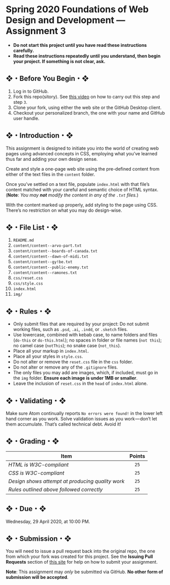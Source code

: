 # Spring 2020 Foundations of Web Design and Development — Assignment 3

* **Do not start this project until you have read these instructions carefully.**  
* **Read these instructions repeatedly until you understand, then begin your project. If something is not clear, ask.**  

## ❖・Before You Begin・❖
1. Log in to GitHub.
2. Fork this repo(sitory). See [this video](http://code-warrior.github.io/tutorials/git/github/forking-and-cloning-at-the-github-web-site/) on how to carry out this step and step `3`.
3. Clone your fork, using either the web site or the GitHub Desktop client.
4. Checkout your personalized branch, the one with your name and GitHub user handle.

## ❖・Introduction・❖
This assignment is designed to initiate you into the world of creating web pages using advanced concepts in CSS, employing what you’ve learned thus far and adding your own design sense.

Create and style a one-page web site using the pre-defined content from either of the text files in the `content` folder.

Once you’ve settled on a text file, populate `index.html` with that file’s content matched with your careful and semantic choice of HTML syntax. (**Note**: *You may __not__ modify the content in any of the `.txt` files.*)

With the content marked up properly, add styling to the page using CSS. There’s no restriction on what you may do design-wise.

## ❖・File List・❖
01. `README.md`
02. `content/content--arvo-part.txt`
03. `content/content--boards-of-canada.txt`
04. `content/content--dawn-of-midi.txt`
05. `content/content--gy!be.txt`
06. `content/content--public-enemy.txt`
07. `content/content--ramones.txt`
08. `css/reset.css`
09. `css/style.css`
10. `index.html`
11. `img/`

## ❖・Rules・❖
* Only submit files that are required by your project: Do not submit working files, such as `.psd`, `.ai`, `.indd`, or `.sketch` files.
* Use lowercase, combined with kebab case, to name folders and files (`do-this` or `do-this.html`); no spaces in folder or file names (`not this`); no camel case (`notThis`); no snake case (`not_this`).
* Place all your markup in `index.html`.
* Place all your styles in `style.css`.
* Do not alter or remove the `reset.css` file in the `css` folder.
* Do not alter or remove any of the `.gitignore` files.
* The only files you may add are images, which, if included, must go in the `img` folder. **Ensure each image is under 1MB or smaller**.
* Leave the inclusion of `reset.css` in the `head` of `index.html` alone.

## ❖・Validating・❖
Make sure Atom continually reports `No errors were found!` in the lower left hand corner as you work. Solve validation issues as you work — don’t let them accumulate. That’s called technical debt. Avoid it!

## ❖・Grading・❖
| Item                                             | Points |
|--------------------------------------------------|:------:|
| *HTML is W3C-compliant*                          | `25`   |
| *CSS is W3C-compliant*                           | `25`   |
| *Design shows attempt at producing quality work* | `25`   |
| *Rules outlined above followed correctly*        | `25`   |

## ❖・Due・❖
Wednesday, 29 April 2020, at 10:00 PM.

## ❖・Submission・❖
You will need to issue a pull request back into the original repo, the one from which your fork was created for this project. See the **Issuing Pull Requests** section of [this site](http://code-warrior.github.io/tutorials/git/github/index.html) for help on how to submit your assignment.

**Note**: This assignment may *only* be submitted via GitHub. **No other form of submission will be accepted**.
